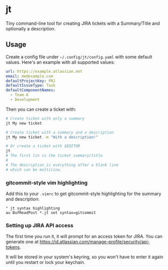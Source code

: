 # jt

Tiny command-line tool for creating JIRA tickets with a Summary/Title and optionally a description.

## Usage
Create a config file under `~/.config/jt/config.yaml` with some default values. Here's an example with all supported values:
```yaml
url: https://example.atlassian.net
email: me@example.com
defaultProjectKey: PRJ
defaultIssueType: Task
defaultComponentNames:
  - Team A
  - Development
```

Then you can create a ticket with:
```bash
# Create ticket with only a summary
jt My new ticket

# Create ticket with a summary and a description
jt My new ticket -m "With a description!"

# Or create a ticket with $EDITOR
jt
# The first lin is the ticket summary/title
#
# The description is everything after a blank line
# which can be multiline.
```

### gitcommit-style vim highlighting
Add this to your `.vimrc` to get gitcommit-style highlighting for the summary and description:
```vim
" jt syntax highlighting
au BufReadPost *.jt set syntax=gitcommit
```

### Setting up JIRA API access
The first time you run it, it will prompt for an access token for JIRA.
You can generate one at https://id.atlassian.com/manage-profile/security/api-tokens. 

It will be stored in your system's keyring, so you won't have to enter it again until you restart or lock your keychain.